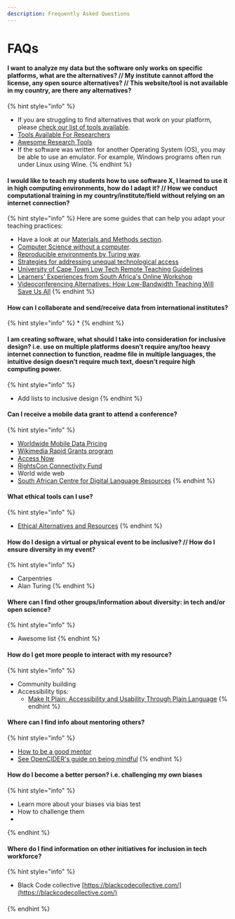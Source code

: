 ```yaml
---
description: Frequently Asked Questions
---
```


# FAQs

#### I want to analyze my data but the software only works on specific platforms, what are the alternatives? // My institute cannot afford the license, any open source alternatives? // This website/tool is not available in my country, are there any alternatives? 

{% hint style="info" %}
* If you are struggling to find alternatives that work on your platform, please [check our list of tools available](https://selgebali.gitbook.io/opencider/advice-and-tools/checklists-and-info/tools-and-computational-infrastructure).
* [Tools Available For Researchers](https://www.rd-alliance.org/group/preservation-tools-techniques-and-policies/wiki/tools-available-researchers-0)
* [Awesome Research Tools](https://github.com/emptymalei/awesome-research)
* If the software was written for another Operating System \(OS\), you may be able to use an emulator. For example, Windows programs often run under Linux using Wine.
{% endhint %}

#### I would like to teach my students how to use software X, I learned to use it in high computing environments, how do I adapt it? // How we conduct computational training in my country/institute/field without relying on an internet connection? 

{% hint style="info" %}
Here are some guides that can help you adapt your teaching practices:

* Have a look at our [Materials and Methods section](https://selgebali.gitbook.io/opencider/advice-and-tools/checklists-and-info/materials-and-methods).
* [Computer Science without a computer](https://csunplugged.org/en/).
* [Reproducible environments by Turing way](https://deploy-preview-1008--the-turing-way.netlify.app/reproducible_environments/reproducible_environments.html).
* [Strategies for addressing unequal technological access](http://bit.ly/techaccessguide)
* [University of Cape Town Low Tech Remote Teaching Guidelines](https://docs.google.com/document/d/1zPN7XUitOCw75FW6UeqrYAcWl41UqgKoZ_HRoYTKFZI/edit)
* [Learners' Experiences from South Africa's Online Workshop](https://carpentries.org/blog/2020/05/south-africa-online-workshop/)
* [Videoconferencing Alternatives: How Low-Bandwidth Teaching Will Save Us All](https://www.iddblog.org/videoconferencing-alternatives-how-low-bandwidth-teaching-will-save-us-all/) 
{% endhint %}

#### How can I collaborate and send/receive data from international institutes? 

{% hint style="info" %}
* 
{% endhint %}

#### I am creating software, what should I take into consideration for inclusive design? i.e. use on multiple platforms doesn’t require any/too heavy internet connection to function, readme file in multiple languages, the intuitive design doesn’t require much text, doesn’t require high computing power.

{% hint style="info" %}
* Add lists to inclusive design
{% endhint %}

#### Can I receive a mobile data grant to attend a conference?

{% hint style="info" %}
* [Worldwide Mobile Data Pricing ](https://www.cable.co.uk/mobiles/worldwide-data-pricing/)
* [Wikimedia Rapid Grants program](https://meta.wikimedia.org/wiki/Grants:Project/Rapid)
* [Access Now](https://www.accessnow.org/)
* [RightsCon Connectivity Fund](https://www.rightscon.org/launching-the-rightscon-connectivity-fund/)
* World wide web
* [South African Centre for Digital Language Resources](https://sadilar.org/index.php/en/)
{% endhint %}

#### What ethical tools can I use?

{% hint style="info" %}
* [Ethical Alternatives and Resources](https://ethical.net/resources/) 
{% endhint %}

#### How do I design a virtual or physical event to be inclusive? // How do I ensure diversity in my event?

{% hint style="info" %}
* Carpentries
* Alan Turing
{% endhint %}

#### Where can I find other groups/information about diversity: in tech and/or open science?

{% hint style="info" %}
* Awesome list
{% endhint %}

#### How do I get more people to interact with my resource?

{% hint style="info" %}
* Community building 
* Accessibility tips:
  * [Make It Plain: Accessibility and Usability Through Plain Language](https://www.slideshare.net/AccessForAll/make-it-plain-accessbility-and-usability-through-plain-language)
{% endhint %}

#### Where can I find info about mentoring others?

{% hint style="info" %}
* [How to be a good mentor](https://google.github.io/gsocguides/mentor/what-makes-a-good-mentor)
* [See OpenCIDER's guide on being mindful](https://app.gitbook.com/@selgebali/s/opencider/what-we-do/checklists/behaviour-and-conduct)
{% endhint %}

#### How do I become a better person? i.e. challenging my own biases 

{% hint style="info" %}
* Learn more about your biases via bias test
* How to challenge them
* 
{% endhint %}

#### Where do I find information on other initiatives for inclusion in tech workforce?

{% hint style="info" %}
* Black Code collective [https://blackcodecollective.com/](https://blackcodecollective.com/) 

#### 
{% endhint %}



